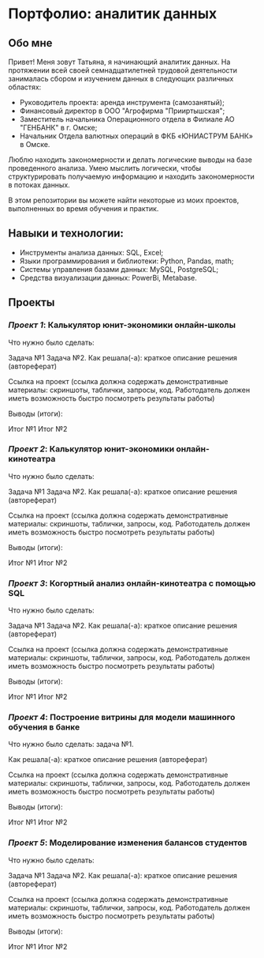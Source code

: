 # **Портфолио: аналитик данных**

## **Обо мне**

Привет! Меня зовут Татьяна, я начинающий аналитик данных. На протяжении всей своей семнадцатилетней трудовой деятельности занималась сбором и изучением данных в следующих различных областях:
- Руководитель проекта: аренда инструмента (самозанятый);
- Финансовый директор в ООО "Агрофирма "Прииртышская";
- Заместитель начальника Операционного отдела в Филиале АО "ГЕНБАНК" в г. Омске;
- Начальник Отдела валютных операций в ФКБ «ЮНИАСТРУМ БАНК» в Омске.

Люблю находить закономерности и делать логические выводы на базе проведенного анализа. Умею мыслить логически, чтобы структурировать получаемую информацию и находить закономерности в потоках данных.

В этом репозитории вы можете найти некоторые из моих проектов, выполненных во время обучения и практик.

## **Навыки и технологии:**
- Инструменты анализа данных: SQL, Excel;
- Языки программирования и библиотеки: Python, Pandas, math;
- Системы управления базами данных: MySQL, PostgreSQL;
- Средства визуализации данных: PowerBi, Metabase.

  
## Проекты

### ***Проект 1***: Калькулятор юнит-экономики онлайн-школы

Что нужно было сделать:

Задача №1
Задача №2.
Как решала(-а): краткое описание решения (автореферат)

Ссылка на проект (ссылка должна содержать демонстративные материалы: скриншоты, таблички, запросы, код. Работодатель должен иметь возможность быстро посмотреть результаты работы)

Выводы (итоги):

Итог №1
Итог №2


### ***Проект 2***: Калькулятор юнит-экономики онлайн-кинотеатра

Что нужно было сделать:

Задача №1
Задача №2.
Как решала(-а): краткое описание решения (автореферат)

Ссылка на проект (ссылка должна содержать демонстративные материалы: скриншоты, таблички, запросы, код. Работодатель должен иметь возможность быстро посмотреть результаты работы)

Выводы (итоги):

Итог №1
Итог №2



### ***Проект 3***: Когортный анализ онлайн-кинотеатра с помощью SQL

Что нужно было сделать:

Задача №1
Задача №2.
Как решала(-а): краткое описание решения (автореферат)

Ссылка на проект (ссылка должна содержать демонстративные материалы: скриншоты, таблички, запросы, код. Работодатель должен иметь возможность быстро посмотреть результаты работы)

Выводы (итоги):

Итог №1
Итог №2


### ***Проект 4***: Построение витрины для модели машинного обучения в банке

Что нужно было сделать: задача №1.

Как решала(-а): краткое описание решения (автореферат)

Ссылка на проект (ссылка должна содержать демонстративные материалы: скриншоты, таблички, запросы, код. Работодатель должен иметь возможность быстро посмотреть результаты работы)

Выводы (итоги):

Итог №1
Итог №2


### ***Проект 5***: Моделирование изменения балансов студентов

Что нужно было сделать:

Задача №1
Задача №2.
Как решала(-а): краткое описание решения (автореферат)

Ссылка на проект (ссылка должна содержать демонстративные материалы: скриншоты, таблички, запросы, код. Работодатель должен иметь возможность быстро посмотреть результаты работы)

Выводы (итоги):

Итог №1
Итог №2
